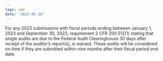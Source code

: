 ```yaml
---
tags: omb
date: "2023-05-18"
---
```


For any 2023 submissions with fiscal periods ending between January 1, 2023 and September 30, 2023, requirement 2 CFR 200.512(1) stating that single audits are due to the Federal Audit Clearinghouse 30 days after receipt of the auditor’s report(s), is waived. These audits will be considered on time if they are submitted within nine months after their fiscal period end date.
